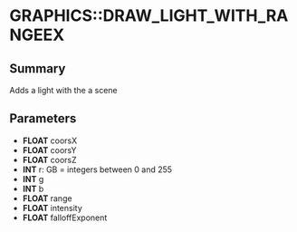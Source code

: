 # GRAPHICS::DRAW_LIGHT_WITH_RANGEEX

## Summary
Adds a light with the a scene

## Parameters
* **FLOAT** coorsX
* **FLOAT** coorsY
* **FLOAT** coorsZ
* **INT** r: GB = integers between 0 and 255
* **INT** g
* **INT** b
* **FLOAT** range
* **FLOAT** intensity
* **FLOAT** falloffExponent